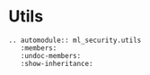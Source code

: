 # Utils

```{eval-rst}
.. automodule:: ml_security.utils
   :members:
   :undoc-members:
   :show-inheritance: